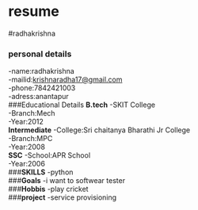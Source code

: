 # resume
#radhakrishna
### personal details
-name:radhakrishna<br>
-mailid:krishnaradha17@gmail.com<br>
-phone:7842421003<br>
-adress:anantapur<br>
###Educational Details
**B.tech**
-SKIT College<br>
-Branch:Mech<br>
-Year:2012<br>
**Intermediate**
-College:Sri chaitanya Bharathi Jr College<br>
-Branch:MPC<br>
-Year:2008<br>
**SSC**
-School:APR School<br>
-Year:2006<br>
###**SKILLS**
-python<br>
###**Goals**
-i want to softwear tester<br>
###**Hobbis**
-play cricket<br>
###**project**
-service provisioning


